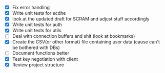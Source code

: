 - [x] Fix error handling
- [x] Write unit tests for ecdhe
- [x] look at the updated draft for SCRAM and adjust stuff accordingly
- [x] Write unit tests for auth
- [x] Write unit tests for utils
- [ ] Deal with connection buffers and shit (look at bookmarks)
- [x] Create the CSV(or other format) file containing user data (cause can't be bothered with DBs)
- [ ] Document functions better
- [x] Test key negotiation with client
- [x] Review project structure